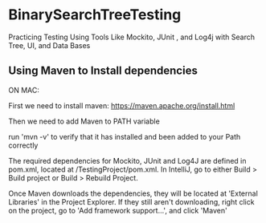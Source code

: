 # BinarySearchTreeTesting
Practicing Testing Using Tools Like Mockito, JUnit , and Log4j with Search Tree, UI, and Data Bases

## Using Maven to Install dependencies

ON MAC:

First we need to install maven: https://maven.apache.org/install.html

Then we need to add Maven to PATH variable

run 'mvn -v' to verify that it has installed and been added to your Path correctly


The required dependencies for Mockito, JUnit and Log4J are defined in pom.xml, located at /TestingProject/pom.xml.  In IntelliJ, go to either Build > Build project or Build > Rebuild Project.  

Once Maven downloads the dependencies, they will be located at 'External Libraries' in the Project Explorer.  If they still aren't downloading, right click on the project, go to 'Add framework support...', and click 'Maven' 

